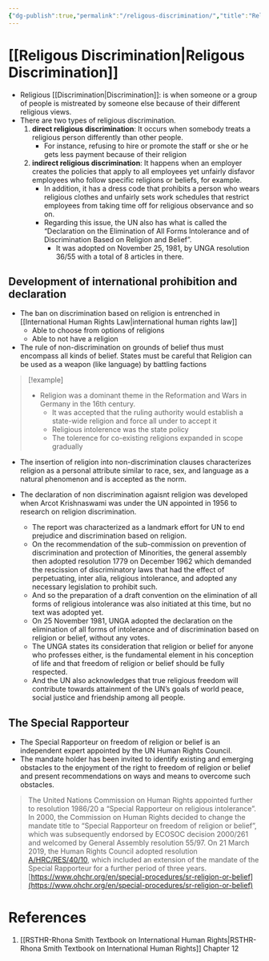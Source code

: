 ```yaml
---
{"dg-publish":true,"permalink":"/religous-discrimination/","title":"Religous Discrimination","tags":["Concept"]}
---
```


# [[Religous Discrimination\|Religous Discrimination]]

- Religious [[Discrimination\|Discrimination]]: is when someone or a group of people is mistreated by someone else because of their different religious views. 
- There are two types of religious discrimination. 
	1. **direct religious discrimination**: It occurs when somebody treats a religious person differently than other people. 
		- For instance, refusing to hire or promote the staff or she or he gets less payment because of their religion
	1. **indirect religious discrimination**: It happens when an employer creates the policies that apply to all employees yet unfairly disfavor employees who follow specific religions or beliefs, for example. 
		- In addition, it has a dress code that prohibits a person who wears religious clothes and unfairly sets work schedules that restrict employees from taking time off for religious observance and so on. 
		- Regarding this issue, the UN also has what is called the “Declaration on the Elimination of All Forms Intolerance and of Discrimination Based on Religion and Belief”. 
			- It was adopted on November 25, 1981, by UNGA resolution 36/55 with a total of 8 articles in there.

## Development of international prohibition and declaration

- The ban on discrimination based on religion is entrenched in [[International Human Rights Law\|international human rights law]]
	-   Able to choose from options of religions
	-   Able to not have a religion
- The rule of non-discrimination on grounds of belief thus must encompass all kinds of belief. States must be careful that Religion can be used as a weapon (like language) by battling factions
>[!example]
>- Religion was a dominant theme in the Reformation and Wars in Germany in the 16th century. 
>	- It was accepted that the ruling authority would establish a state-wide religion and force all under to accept it
>	- Religious intolerence was the state policy
>	- The tolerence for co-existing religions expanded in scope gradually
- The insertion of religion into non-discrimination clauses characterizes religion as a personal attribute similar to race, sex, and language as a natural phenomenon and is accepted as the norm.

- The declaration of non discrimination agaisnt religion was developed when Arcot Krishnaswami was under the UN appointed in 1956 to research on religion discrimination. 
	- The report was characterized as a landmark effort for UN to end prejudice and discrimination based on religion. 
	- On the recommendation of the sub-commission on prevention of discrimination and protection of Minorities, the general assembly then adopted resolution 1779 on December 1962 which demanded the rescission of discriminatory laws that had the effect of perpetuating, inter alia, religious intolerance, and adopted any necessary legislation to prohibit such. 
	- And so the preparation of a draft convention on the elimination of all forms of religious intolerance was also initiated at this time, but no text was adopted yet. 
	- On 25 November 1981, UNGA adopted the declaration on the elimination of all forms of intolerance and of discrimination based on religion or belief, without any votes. 
	- The UNGA states its consideration that religion or belief for anyone who professes either, is the fundamental element in his conception of life and that freedom of religion or belief should be fully respected. 
	- And the UN also acknowledges that true religious freedom will contribute towards attainment of the UN’s goals of world peace, social justice and friendship among all people.

## The Special Rapporteur 

- The Special Rapporteur on freedom of religion or belief is an independent expert appointed by the UN Human Rights Council. 
- The mandate holder has been invited to identify existing and emerging obstacles to the enjoyment of the right to freedom of religion or belief and present recommendations on ways and means to overcome such obstacles.
>The United Nations Commission on Human Rights appointed further to resolution 1986/20 a “Special Rapporteur on religious intolerance”. In 2000, the Commission on Human Rights decided to change the mandate title to “Special Rapporteur on freedom of religion or belief”, which was subsequently endorsed by ECOSOC decision 2000/261 and welcomed by General Assembly resolution 55/97. On 21 March 2019, the Human Rights Council adopted resolution [A/HRC/RES/40/10](https://undocs.org/en/A/HRC/RES/40/10), which included an extension of the mandate of the Special Rapporteur for a further period of three years.
>[https://www.ohchr.org/en/special-procedures/sr-religion-or-belief](https://www.ohchr.org/en/special-procedures/sr-religion-or-belief)



# References
1. [[RSTHR-Rhona Smith Textbook on International Human Rights\|RSTHR-Rhona Smith Textbook on International Human Rights]] Chapter 12
